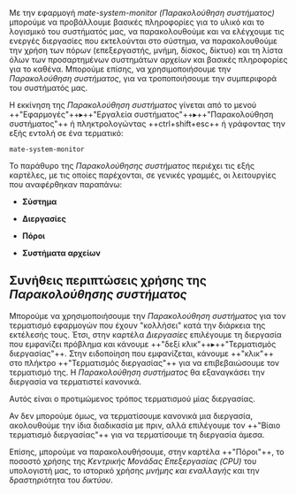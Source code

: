 Με την εφαρμογή *mate-system-monitor (Παρακολούθηση συστήματος)*
μπορούμε να προβάλλουμε βασικές πληροφορίες για το υλικό και το
λογισμικό του συστήματός μας, να παρακολουθούμε και να ελέγχουμε τις
ενεργές διεργασίες που εκτελούνται στο σύστημα, να παρακολουθούμε την
χρήση των πόρων (επεξεργαστής, μνήμη, δίσκος, δίκτυο) και τη λίστα όλων
των προσαρτημένων συστημάτων αρχείων και βασικές πληροφορίες για το
καθένα. Μπορούμε επίσης, να χρησιμοποιήσουμε την *Παρακολούθηση
συστήματος*, για να τροποποιήσουμε την συμπεριφορά του συστήματός
μας.

Η εκκίνηση της *Παρακολούθηση συστήματος* γίνεται από το μενού
++"Εφαρμογές"++▸++"Εργαλεία συστήματος"++▸++"Παρακολούθηση συστήματος"++ ή
πληκτρολογώντας ++ctrl+shift+esc++ ή γράφοντας την εξής εντολή σε ένα
τερματικό:

```shell
mate-system-monitor
```

Το παράθυρο της *Παρακολούθησης συστήματος* περιέχει τις εξής καρτέλες,
με τις οποίες παρέχονται, σε γενικές γραμμές, οι λειτουργίες που
αναφέρθηκαν παραπάνω:

  - **Σύστημα**

<!-- end list -->

  - **Διεργασίες**

<!-- end list -->

  - **Πόροι**

<!-- end list -->

  - **Συστήματα αρχείων**

## Συνήθεις περιπτώσεις χρήσης της *Παρακολούθησης συστήματος*

Μπορούμε να χρησιμοποιήσουμε την *Παρακολούθηση συστήματος* για τον
τερματισμό εφαρμογών που έχουν "κολλήσει" κατά την διάρκεια της
εκτέλεσής τους. Έτσι, στην καρτέλα *Διεργασίες* επιλέγουμε τη
διεργασία που εμφανίζει πρόβλημα και κάνουμε ++"δεξί κλικ"++▸++"Τερματισμός διεργασίας"++.
Στην ειδοποίηση που εμφανίζεται, κάνουμε ++"κλικ"++ στο πλήκτρο ++"Τερματισμός
διεργασίας"++ για να επιβεβαιώσουμε τον τερματισμό της. Η
*Παρακολούθηση συστήματος* θα εξαναγκάσει την διεργασία να
τερματιστεί κανονικά.

Αυτός είναι ο προτιμώμενος τρόπος τερματισμού μίας διεργασίας.

Αν δεν μπορούμε όμως, να τερματίσουμε κανονικά μια διεργασία,
ακολουθούμε την ίδια διαδικασία με πριν, αλλά επιλέγουμε τον
++"Βίαιο τερματισμό διεργασίας"++ για να τερματίσουμε τη διεργασία
άμεσα.

Επίσης, μπορούμε να παρακολουθήσουμε, στην καρτέλα ++"Πόροι"++, το
ποσοστό χρήσης της *Κεντρικής Μονάδας Επεξεργασίας (CPU)* του
υπολογιστή μας, το ιστορικό χρήσης *μνήμης και εναλλαγής* και την
δραστηριότητα του *δικτύου*.
